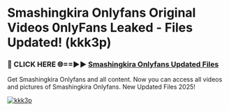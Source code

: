 # Smashingkira Onlyfans Original Videos 0nlyFans Leaked - Files Updated! (kkk3p)

<h3>🔴 CLICK HERE 🌐==►► <a href="https://tinyurl.com/ehrbuxhb" rel="nofollow">Smashingkira Onlyfans Updated Files</a></h3>

Get Smashingkira Onlyfans and all content. Now you can access all videos and pictures of Smashingkira Onlyfans. New Updated Files 2025!

[![kkk3p](https://i.imgur.com/lVYEuWS.gif)](https://tinyurl.com/ehrbuxhb)
